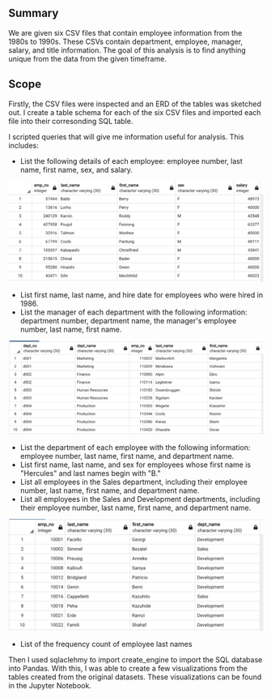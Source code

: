 ## Summary

We are given six CSV files that contain employee information from the 1980s to 1990s. These CSVs contain department, employee, manager, salary, and title information. The goal of this analysis is to find anything unique from the data from the given timeframe.

## Scope

Firstly, the CSV files were inspected and an ERD of the tables was sketched out. I create a table schema for each of the six CSV files and imported each file into their corresonding SQL table.

I scripted queries that will give me information useful for analysis. This includes:

 - List the following details of each employee: employee number, last name, first name, sex, and salary.

 ![Employee Info](images/employee_info.png)

 - List first name, last name, and hire date for employees who were hired in 1986.
 - List the manager of each department with the following information: department number, department name, the manager's employee number, last name, first name.

 ![Dept Manager Info](images/dept_mngr.png)

- List the department of each employee with the following information: employee number, last name, first name, and department name.
 - List first name, last name, and sex for employees whose first name is "Hercules" and last names begin with "B."
 - List all employees in the Sales department, including their employee number, last name, first name, and department name.
 - List all employees in the Sales and Development departments, including their employee number, last name, first name, and department name.

 ![Sales or Dev](images/sales_dev.png)

- List of the frequency count of employee last names

Then I used sqlaclehmy to import create_engine to import the SQL database into Pandas. With this, I was able to create a few visualizations from the tables created from the original datasets. These visualizations can be found in the Jupyter Notebook.
